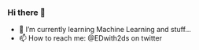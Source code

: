 ### Hi there 👋

- 🌱 I’m currently learning Machine Learning and stuff...
- 📫 How to reach me: @EDwith2ds on twitter
